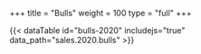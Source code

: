 +++
title = "Bulls"
weight = 100
type = "full"
+++

{{< dataTable id="bulls-2020" includejs="true" data_path="sales.2020.bulls" >}}
